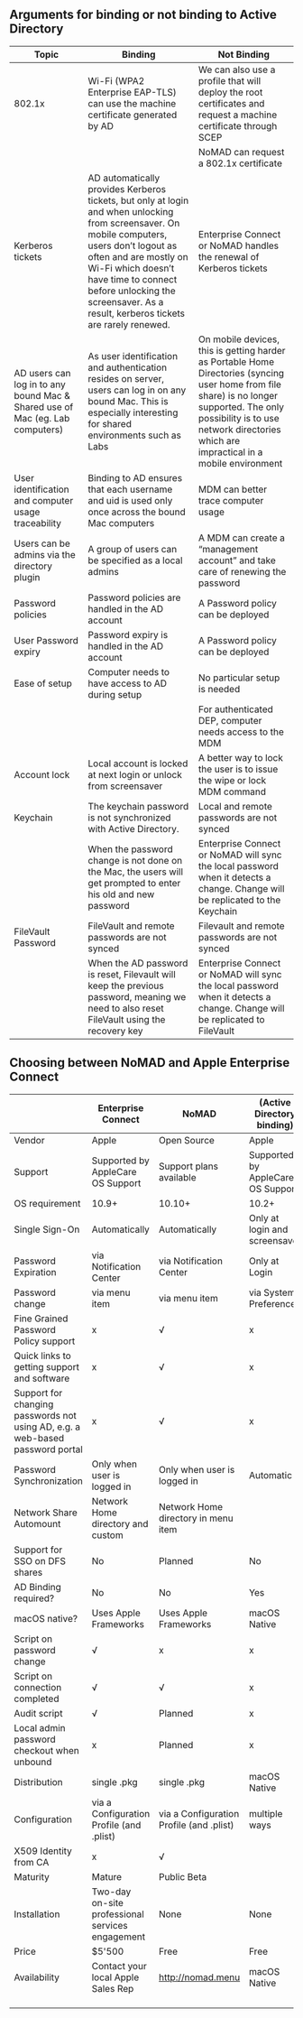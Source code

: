## Arguments for binding or not binding to Active Directory

| Topic                                                                        | Binding                                                                                                                                                                                                                                                                                            | Not Binding                                                                                                                                                                                                                         |
|------------------------------------------------------------------------------|----------------------------------------------------------------------------------------------------------------------------------------------------------------------------------------------------------------------------------------------------------------------------------------------------|-------------------------------------------------------------------------------------------------------------------------------------------------------------------------------------------------------------------------------------|
| 802.1x                                                                       | Wi-Fi (WPA2 Enterprise EAP-TLS) can use the machine certificate generated by AD                                                                                                                                                                                                                    | We can also use a profile that will deploy the root certificates and request a machine certificate through SCEP                                                                                                                     |
|                                                                              |                                                                                                                                                                                                                                                                                                    | NoMAD can request a 802.1x certificate                                                                                                                                                                                              |
| Kerberos tickets                                                             | AD automatically provides Kerberos tickets, but only at login and when unlocking from screensaver. On mobile computers, users don’t logout as often and are mostly on Wi-Fi which doesn’t have time to connect before unlocking the screensaver. As a result, kerberos tickets are rarely renewed. | Enterprise Connect or NoMAD handles the renewal of Kerberos tickets                                                                                                                                                                          |
| AD users can log in to any bound Mac & Shared use of Mac (eg. Lab computers) | As user identification and authentication resides on server, users can log in on any bound Mac. This is especially interesting for shared environments such as Labs                                                                                                                                | On mobile devices, this is getting harder as Portable Home Directories (syncing user home from file share) is no longer supported. The only possibility is to use network directories which are impractical in a mobile environment |
| User identification and computer usage traceability                          | Binding to AD ensures that each username and uid is used only once across the bound Mac computers                                                                                                                                                                                                  | MDM can better trace computer usage                                                                                                                                                                                                 |
| Users can be admins via the directory plugin                                 | A group of users can be specified as a local admins                                                                                                                                                                                                                                                | A MDM can create a “management account” and take care of renewing the password                                                                                                                                                      |
| Password policies                                                            | Password policies are handled in the AD account                                                                                                                                                                                                                                                    | A Password policy can be deployed                                                                                                                                                                                                   |
| User Password expiry                                                         | Password expiry is handled in the AD account                                                                                                                                                                                                                                                       | A Password policy can be deployed                                                                                                                                                                                                   |
| Ease of setup                                                                | Computer needs to have access to AD during setup                                                                                                                                                                                                                                                   | No particular setup is needed                                                                                                                                                                                                       |
|                                                                              |                                                                                                                                                                                                                                                                                                    | For authenticated DEP, computer needs access to the MDM                                                                                                                                                                             |
| Account lock                                                                 | Local account is locked at next login or unlock from screensaver                                                                                                                                                                                                                                   | A better way to lock the user is to issue the wipe or lock MDM command                                                                                                                                                              |
| Keychain                                                                     | The keychain password is not synchronized with Active Directory.                                                                                                                                                                                                                                   | Local and remote passwords are not synced                                                                                                                                                                                           |
|                                                                              | When the password change is not done on the Mac, the users will get prompted to enter his old and new password                                                                                                                                                                                     | Enterprise Connect or NoMAD will sync the local password when it detects a change. Change will be replicated to the Keychain                                                                                                                 |
| FileVault Password                                                           | FileVault and remote passwords are not synced                                                                                                                                                                                                                                                      | Filevault and remote passwords are not synced                                                                                                                                                                                       |
|                                                                              | When the AD password is reset, Filevault will keep the previous password, meaning we need to also reset FileVault using the recovery key                                                                                                                                                           | Enterprise Connect or NoMAD will sync the local password when it detects a change. Change will be replicated to FileVault                                                                                                                    |

## Choosing between NoMAD and Apple Enterprise Connect

|                                | Enterprise Connect                               | NoMAD         | (Active Directory binding)        |
|--------------------------------|--------------------------------------------------|---------------|-----------------------------------|
| Vendor                         | Apple                                            | Open Source   | Apple                             |
| Support                        | Supported by AppleCare OS Support                | Support plans available    | Supported by AppleCare OS Support |
| OS requirement                 | 10.9+                                            | 10.10+        | 10.2+                             |
| Single Sign-On                 | Automatically                                    | Automatically | Only at login and screensaver     |
| Password Expiration            | via Notification Center                          | via Notification Center     | Only at Login                     |
| Password change                | via menu item                                    | via menu item          | via System Preferences            |
| Fine Grained Password Policy support | x | √ | x
| Quick links to getting support and software | x | √ | x
| Support for changing passwords not using AD, e.g. a web-based password portal | x | √ | x
| Password Synchronization       | Only when user is logged in                      | Only when user is logged in      | Automatic                         |
| Network Share Automount        | Network Home directory and custom                | Network Home directory in menu item          |                                   |
| Support for SSO on DFS shares  | No                                               | Planned       | No                                |
| AD Binding required?           | No                                               | No            | Yes                               |
| macOS native?                  | Uses Apple Frameworks                            | Uses Apple Frameworks         | macOS Native                      |
| Script on password change      | √                                                | x            | x                                 |
| Script on connection completed | √                                                | √            | x                                 |
| Audit script                   | √                                                | Planned            | x                                 |
| Local admin password checkout when unbound |  x | Planned | x
| Distribution                   | single .pkg                                      | single .pkg              | macOS Native                      |
| Configuration                  | via a Configuration Profile (and .plist)         | via a Configuration Profile (and .plist)              | multiple ways                     |
| X509 Identity from CA          | x                                                | √             |                                   |
| Maturity                       | Mature                                           | Public Beta   |                                   |
| Installation                   | Two-day on-site professional services engagement | None              | None                              |
| Price                          | $5'500                                           | Free          | Free                              |
| Availability                   | Contact your local Apple Sales Rep               | http://nomad.menu        | macOS Native                        |
